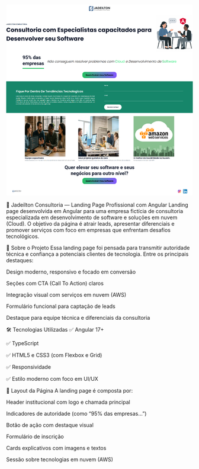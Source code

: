 


![Diagrama](./jadeilton-page.png)




💼 Jadeilton Consultoria — Landing Page Profissional com Angular
Landing page desenvolvida em Angular para uma empresa fictícia de consultoria especializada em desenvolvimento de software e soluções em nuvem (Cloud). O objetivo da página é atrair leads, apresentar diferenciais e promover serviços com foco em empresas que enfrentam desafios tecnológicos.


🚀 Sobre o Projeto
Essa landing page foi pensada para transmitir autoridade técnica e confiança a potenciais clientes de tecnologia. Entre os principais destaques:

Design moderno, responsivo e focado em conversão

Seções com CTA (Call To Action) claros

Integração visual com serviços em nuvem (AWS)

Formulário funcional para captação de leads

Destaque para equipe técnica e diferenciais da consultoria

🛠️ Tecnologias Utilizadas
✅ Angular 17+

✅ TypeScript

✅ HTML5 e CSS3 (com Flexbox e Grid)

✅ Responsividade

✅ Estilo moderno com foco em UI/UX

📸 Layout da Página
A landing page é composta por:

Header institucional com logo e chamada principal

Indicadores de autoridade (como “95% das empresas...”)

Botão de ação com destaque visual

Formulário de inscrição

Cards explicativos com imagens e textos

Sessão sobre tecnologias em nuvem (AWS)
